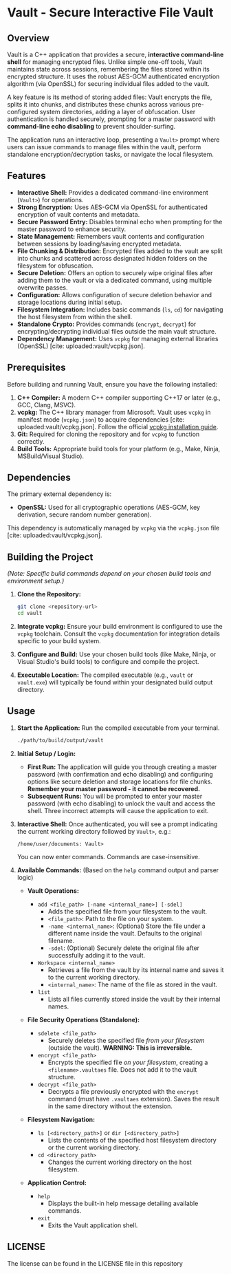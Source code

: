 # Vault - Secure Interactive File Vault

## Overview

Vault is a C++ application that provides a secure, **interactive command-line shell** for managing encrypted files. Unlike simple one-off tools, Vault maintains state across sessions, remembering the files stored within its encrypted structure. It uses the robust AES-GCM authenticated encryption algorithm (via OpenSSL) for securing individual files added to the vault.

A key feature is its method of storing added files: Vault encrypts the file, splits it into chunks, and distributes these chunks across various pre-configured system directories, adding a layer of obfuscation. User authentication is handled securely, prompting for a master password with **command-line echo disabling** to prevent shoulder-surfing.

The application runs an interactive loop, presenting a `Vault>` prompt where users can issue commands to manage files within the vault, perform standalone encryption/decryption tasks, or navigate the local filesystem.

## Features

* **Interactive Shell:** Provides a dedicated command-line environment (`Vault>`) for operations.
* **Strong Encryption:** Uses AES-GCM via OpenSSL for authenticated encryption of vault contents and metadata.
* **Secure Password Entry:** Disables terminal echo when prompting for the master password to enhance security.
* **State Management:** Remembers vault contents and configuration between sessions by loading/saving encrypted metadata.
* **File Chunking & Distribution:** Encrypted files added to the vault are split into chunks and scattered across designated hidden folders on the filesystem for obfuscation.
* **Secure Deletion:** Offers an option to securely wipe original files after adding them to the vault or via a dedicated command, using multiple overwrite passes.
* **Configuration:** Allows configuration of secure deletion behavior and storage locations during initial setup.
* **Filesystem Integration:** Includes basic commands (`ls`, `cd`) for navigating the host filesystem from within the shell.
* **Standalone Crypto:** Provides commands (`encrypt`, `decrypt`) for encrypting/decrypting individual files outside the main vault structure.
* **Dependency Management:** Uses `vcpkg` for managing external libraries (OpenSSL) [cite: uploaded:vault/vcpkg.json].

## Prerequisites

Before building and running Vault, ensure you have the following installed:

1.  **C++ Compiler:** A modern C++ compiler supporting C++17 or later (e.g., GCC, Clang, MSVC).
2.  **vcpkg:** The C++ library manager from Microsoft. Vault uses `vcpkg` in manifest mode (`vcpkg.json`) to acquire dependencies [cite: uploaded:vault/vcpkg.json]. Follow the official [vcpkg installation guide](https://github.com/microsoft/vcpkg#quick-start-windows).
3.  **Git:** Required for cloning the repository and for `vcpkg` to function correctly.
4.  **Build Tools:** Appropriate build tools for your platform (e.g., Make, Ninja, MSBuild/Visual Studio).

## Dependencies

The primary external dependency is:

* **OpenSSL:** Used for all cryptographic operations (AES-GCM, key derivation, secure random number generation).

This dependency is automatically managed by `vcpkg` via the `vcpkg.json` file [cite: uploaded:vault/vcpkg.json].

## Building the Project

*(Note: Specific build commands depend on your chosen build tools and environment setup.)*

1.  **Clone the Repository:**
    ```bash
    git clone <repository-url>
    cd vault
    ```

2.  **Integrate vcpkg:**
    Ensure your build environment is configured to use the `vcpkg` toolchain. Consult the `vcpkg` documentation for integration details specific to your build system.

3.  **Configure and Build:**
    Use your chosen build tools (like Make, Ninja, or Visual Studio's build tools) to configure and compile the project.

4.  **Executable Location:**
    The compiled executable (e.g., `vault` or `vault.exe`) will typically be found within your designated build output directory.

## Usage

1.  **Start the Application:** Run the compiled executable from your terminal.
    ```bash
    ./path/to/build/output/vault
    ```

2.  **Initial Setup / Login:**
    * **First Run:** The application will guide you through creating a master password (with confirmation and echo disabling) and configuring options like secure deletion and storage locations for file chunks. **Remember your master password - it cannot be recovered.**
    * **Subsequent Runs:** You will be prompted to enter your master password (with echo disabling) to unlock the vault and access the shell. Three incorrect attempts will cause the application to exit.

3.  **Interactive Shell:** Once authenticated, you will see a prompt indicating the current working directory followed by `Vault>`, e.g.:
    ```
    /home/user/documents: Vault> 
    ```
    You can now enter commands. Commands are case-insensitive.

4.  **Available Commands:** (Based on the `help` command output and parser logic)

    * **Vault Operations:**
        * `add <file_path> [-name <internal_name>] [-sdel]`
            * Adds the specified file from your filesystem to the vault.
            * `<file_path>`: Path to the file on your system.
            * `-name <internal_name>`: (Optional) Store the file under a different name inside the vault. Defaults to the original filename.
            * `-sdel`: (Optional) Securely delete the original file after successfully adding it to the vault.
        * `Workspace <internal_name>`
            * Retrieves a file from the vault by its internal name and saves it to the current working directory.
            * `<internal_name>`: The name of the file as stored in the vault.
        * `list`
            * Lists all files currently stored inside the vault by their internal names.

    * **File Security Operations (Standalone):**
        * `sdelete <file_path>`
            * Securely deletes the specified file *from your filesystem* (outside the vault). **WARNING: This is irreversible.**
        * `encrypt <file_path>`
            * Encrypts the specified file *on your filesystem*, creating a `<filename>.vaultaes` file. Does not add it to the vault structure.
        * `decrypt <file_path>`
            * Decrypts a file previously encrypted with the `encrypt` command (must have `.vaultaes` extension). Saves the result in the same directory without the extension.

    * **Filesystem Navigation:**
        * `ls [<directory_path>]` or `dir [<directory_path>]`
            * Lists the contents of the specified host filesystem directory or the current working directory.
        * `cd <directory_path>`
            * Changes the current working directory on the host filesystem.

    * **Application Control:**
        * `help`
            * Displays the built-in help message detailing available commands.
        * `exit`
            * Exits the Vault application shell.
## LICENSE
The license can be found in the LICENSE file in this repository


